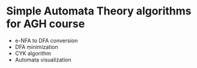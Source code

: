 # Simple Automata Theory algorithms for AGH course

* e-NFA to DFA conversion
* DFA minimization 
* CYK algorithm
* Automata visualization

